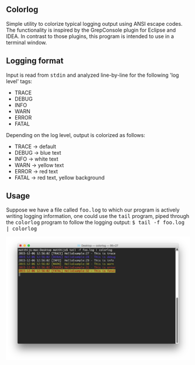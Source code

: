 ## Colorlog
Simple utility to colorize typical logging output using ANSI escape codes. The functionality is inspired by the
GrepConsole plugin for Eclipse and IDEA. In contrast to those plugins, this program is intended to use in a terminal window.

## Logging format
Input is read from <tt>stdin</tt> and analyzed line-by-line for the following 'log level' tags:
- TRACE
- DEBUG
- INFO
- WARN
- ERROR
- FATAL

Depending on the log level, output is colorized as follows:
- TRACE -> default
- DEBUG -> blue text
- INFO  -> white text
- WARN  -> yellow text
- ERROR -> red text
- FATAL -> red text, yellow background

## Usage
Suppose we have a file called <tt>foo.log</tt> to which our program is actively writing logging information,
one could use the <tt>tail</tt> program, piped through the <tt>colorlog</tt> program to follow the logging output:
<tt>$ tail -f foo.log | colorlog</tt>

![Sample output](screenshot.png "Sample output")
